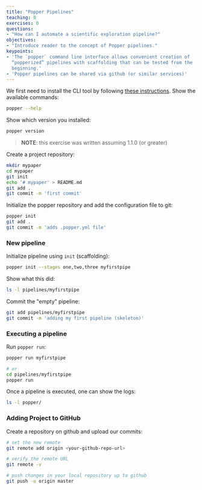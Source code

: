 ```yaml
---
title: "Popper Pipelines"
teaching: 0
exercises: 0
questions:
- "How can I automate a scientific exploration pipeline?"
objectives:
- "Introduce reader to the concept of Popper pipelines."
keypoints:
- 'The `popper` command line interface allows convenient creation of 
  “popperized” pipelines with scaffolding that can be tested from the 
  beginning.'
- 'Popper pipelines can be shared via github (or similar services)'
---
```


We first need to install the CLI tool by following [these 
instructions](https://github.com/systemslab/popper/tree/master/cli#install). 
Show the available commands:

```bash
popper --help
```

Show which version you installed:

```bash
popper version
```

> **NOTE**: this exercise was written assuming 1.1.0 (or greater)

Create a project repository:

```bash
mkdir mypaper
cd mypaper
git init
echo '# mypaper' > README.md
git add .
git commit -m 'first commit'
```

Initialize the popper repository and add the configuration file to git:

```bash
popper init
git add .
git commit -m 'adds .popper.yml file'
```

### New pipeline

Initialize pipeline using `init` (scaffolding):

```bash
popper init --stages one,two,three myfirstpipe
```

Show what this did:

```bash
ls -l pipelines/myfirstpipe
```

Commit the "empty" pipeline:

```bash
git add pipelines/myfirstpipe
git commit -m 'adding my first pipeline (skeleton)'
```

### Executing a pipeline

Run `popper run`:

```bash
popper run myfirstpipe

# or
cd pipelines/myfirstpipe
popper run
```

Once a pipeline is executed, one can show the logs:

```bash
ls -l popper/
```

### Adding Project to GitHub

Create a repository on github and upload our commits:

```bash
# set the new remote
git remote add origin <your-github-repo-url>

# verify the remote URL
git remote -v

# push changes in your local repository up to github
git push -u origin master
```
